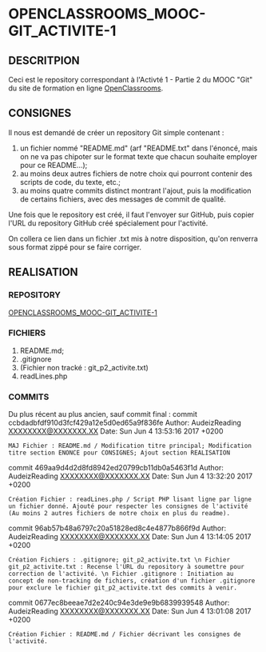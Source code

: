 # OPENCLASSROOMS_MOOC-GIT_ACTIVITE-1

## DESCRITPION

Ceci est le repository correspondant à l'Activté 1 - Partie 2 du MOOC "Git" du site de formation en ligne [OpenClassrooms](https://openclassrooms.com/courses/gerer-son-code-avec-git-et-github).

## CONSIGNES
Il nous est demandé de créer un repository Git simple contenant :
	
1. un fichier nommé "README.md" (arf "README.txt" dans l'énoncé, mais on ne va pas chipoter sur le format texte que chacun souhaite employer pour ce README...);
2. au moins deux autres fichiers de notre choix qui pourront contenir des scripts de code, du texte, etc.;
3. au moins quatre commits distinct montrant l'ajout, puis la modification de certains fichiers, avec des messages de commit de qualité.

Une fois que le repository est créé, il faut l'envoyer sur GitHub, puis copier l'URL du repository GitHub créé spécialement pour l'activité.

On collera ce lien dans un fichier .txt mis à notre disposition, qu'on renverra sous format zippé pour se faire corriger.

## REALISATION
### REPOSITORY
[OPENCLASSROOMS_MOOC-GIT_ACTIVITE-1](https://github.com/AudeizReading/OPENCLASSROOMS_MOOC-GIT_ACTIVITE-1)
### FICHIERS
1. README.md;
2. .gitignore
3. (Fichier non tracké : git_p2_activite.txt)
4. readLines.php
### COMMITS
Du plus récent au plus ancien, sauf commit final :
commit ccbdadbfdf910d3fcf429a12e5d0ed65a9f836fe
Author: AudeizReading <XXXXXXXX@XXXXXXX.XX>
Date:   Sun Jun 4 13:53:16 2017 +0200

    MAJ Fichier : README.md / Modification titre principal; Modification titre section ENONCE pour CONSIGNES; Ajout section REALISATION

commit 469aa9d4d2d8fd8942ed20799cb11db0a5463f1d
Author: AudeizReading <XXXXXXXX@XXXXXXX.XX>
Date:   Sun Jun 4 13:32:20 2017 +0200

    Création Fichier : readLines.php / Script PHP lisant ligne par ligne un fichier donné. Ajouté pour respecter les consignes de l'activité (Au moins 2 autres fichiers de notre choix en plus du readme).

commit 96ab57b48a6797c20a51828ed8c4e4877b866f9d
Author: AudeizReading <XXXXXXXX@XXXXXXX.XX>
Date:   Sun Jun 4 13:14:05 2017 +0200

    Création Fichiers : .gitignore; git_p2_activite.txt \n Fichier git_p2_activite.txt : Recense l'URL du repository à soumettre pour correction de l'activité. \n Fichier .gitignore : Initiation au concept de non-tracking de fichiers, création d'un fichier .gitignore pour exclure le fichier git_p2_activite.txt des commits à venir.

commit 0677ec8beeae7d2e240c94e3de9e9b6839939548
Author: AudeizReading <XXXXXXXX@XXXXXXX.XX>
Date:   Sun Jun 4 13:01:08 2017 +0200

    Création Fichier : README.md / Fichier décrivant les consignes de l'activité.
